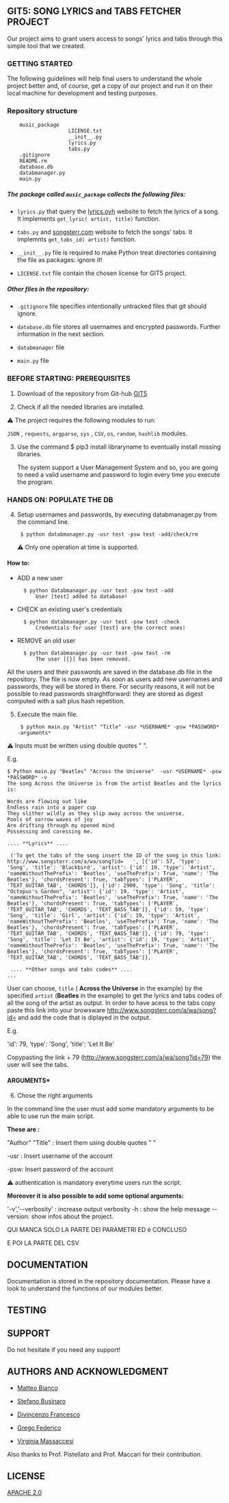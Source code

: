 ## GIT5: SONG LYRICS and TABS FETCHER PROJECT

Our project aims to grant users access to songs' lyrics and tabs through this simple tool that we created. 

### GETTING STARTED
The following guidelines will help final users to understand the whole project better and, of course, get a copy of our project and run it on their local machine for development and testing purposes.

### Repository structure

		music_package
						LICENSE.txt
						__init__.py
						lyrics.py
						tabs.py
		.gitignore
		README.rm
		database.db
		databmanager.py
		main.py


##### The package called ```music_package``` collects the following files:

- ```lyrics.py``` that query the [lyrics.ovh](https://lyricsovh.docs.apiary.io/#) website to fetch the lyrics of a song. It implements ```get_lyric( artist, title)``` function.

- ```tabs.py``` and [songsterr.com](http://www.songsterr.com/a/wa/song?id=) website to fetch the songs' tabs. It implemnts ```get_tabs_id( artist)``` function.

- ```__init__.py``` file is required to make Python treat directories containing the file as packages: ignore it!

- ```LICENSE.txt``` file contain the chosen license for GIT5 project.

##### Other files in the repository:

- ```.gitignore``` file specifies intentionally untracked files that git should ignore.

- ```database.db``` file stores all usernames and encrypted passwords. Further information in the next section.

- ```databmanager``` file 

- ```main.py``` file 



### BEFORE STARTING: PREREQUISITES

1. Download of the repository from Git-hub [GIT5](https://github.com/Matteo-Cobian/lyrics_git5)

2. Check if all the needed libraries are installed.


:warning: The project requires the following modules to run:

 ```JSON``` , ```requests```, ```argparse```, ```sys``` , ```CSV```, ```os```, ```random```, ```hashlib``` modules. 

3. Use the command $ pip3 install libraryname to eventually install missing libraries.




	The system support a User Management System and so, you are going to need a valid username and password to login every time you execute the program.


### HANDS ON: POPULATE THE DB

4. Setup usernames and passwords, by executing databmanager.py from the command line.

		$ python databmanager.py -usr test -psw test -add/check/rm

	:warning: Only one operation at time is supported.

#### How to:

- ADD a new user

		$ python databmanager.py -usr test -psw test -add
			User [test] added to database!	
	

- CHECK an existing user's credentials

		$ python databmanager.py -usr test -psw test -check
			Credentials for user [test] are the correct ones!


- REMOVE an old user

		$ python databmanager.py -usr test -psw test -rm
			The user [{}] has been removed.


All the users and their passwords are saved in the database.db file in the repository. The file is now empty. As soon as users add new usernames and passwords, they will be stored in there. For security reasons, it will not be possible to read passwords straightforward: they are stored as digest computed with a salt plus hash repetition.



5. Execute the main file.

		$ python main.py "Artist" "Title" -usr *USERNAME* -psw *PASSWORD* -arguments*

:warning: Inputs must be written using double quotes " ".   

E.g.

```
$ Python main.py "Beatles" "Across the Universe"  -usr *USERNAME* -psw *PASSWORD* -v
The song Across the Universe is from the artist Beatles and the lyrics is:

Words are flowing out like 
Endless rain into a paper cup
They slither wildly as they slip away across the universe.
Pools of sorrow waves of joy
Are drifting through my opened mind
Possessing and caressing me.

.... **Lyrics** ....

 ('To get the tabs of the song insert the ID of the song in this link:  http://www.songsterr.com/a/wa/song?id=   ', [{'id': 57, 'type': 'Song', 'title': 'Blackbird', 'artist': {'id': 19, 'type': 'Artist', 'nameWithoutThePrefix': 'Beatles', 'useThePrefix': True, 'name': 'The Beatles'}, 'chordsPresent': True, 'tabTypes': ['PLAYER', 'TEXT_GUITAR_TAB', 'CHORDS']}, {'id': 2900, 'type': 'Song', 'title': "Octopus's Garden", 'artist': {'id': 19, 'type': 'Artist', 'nameWithoutThePrefix': 'Beatles', 'useThePrefix': True, 'name': 'The Beatles'}, 'chordsPresent': True, 'tabTypes': ['PLAYER', 'TEXT_GUITAR_TAB', 'CHORDS', 'TEXT_BASS_TAB']}, {'id': 59, 'type': 'Song', 'title': 'Girl', 'artist': {'id': 19, 'type': 'Artist', 'nameWithoutThePrefix': 'Beatles', 'useThePrefix': True, 'name': 'The Beatles'}, 'chordsPresent': True, 'tabTypes': ['PLAYER', 'TEXT_GUITAR_TAB', 'CHORDS', 'TEXT_BASS_TAB']}, {'id': 79, 'type': 'Song', 'title': 'Let It Be', 'artist': {'id': 19, 'type': 'Artist', 'nameWithoutThePrefix': 'Beatles', 'useThePrefix': True, 'name': 'The Beatles'}, 'chordsPresent': True, 'tabTypes': ['PLAYER', 'TEXT_GUITAR_TAB', 'CHORDS', 'TEXT_BASS_TAB']},

 .... **Other songs and tabs codes** ....
...
```



User can choose, ```title``` ( **Across the Universe** in the example) by the specified ```artist``` (**Beatles** in the example) to get the lyrics and tabs codes of all the song of the artist as output. 
In order to have acess to the tabs copy paste this link into your browsware http://www.songsterr.com/a/wa/song?id= and add the code that  is diplayed in the output.


E.g.


'id': 79, 'type': 'Song', 'title': 'Let It Be'


Copypasting the link + 79 (http://www.songsterr.com/a/wa/song?id=79) the user will see the tabs.


#### ARGUMENTS*

6. Chose the right arguments

In the command line the user must add some mandatory arguments to be able to use run the main script. 

**These are :** 

"Author" "Title"  : Insert them using double quotes " "

-usr : Insert username of the account

-psw: Insert password of the account

:warning: authentication is mandatory everytime users run the script.


**Moreover it is also possible to add some optional arguments:** 

'-v','--verbosity' : increase output verbosity
-h : show the help message
--version: show infos about the project.


QUI MANCA SOLO LA PARTE DEI PARAMETRI ED è CONCLUSO 

E POI LA PARTE DEL CSV


## DOCUMENTATION
Documentation is stored in the repository documentation. Please have a look to understand the functions of our modules better.


## TESTING



## SUPPORT

Do not hesitate if you need any support!

## AUTHORS AND ACKNOWLEDGMENT

- [Matteo Bianco](https://github.com/Matteo-Cobian)


- [Stefano Businaro](https://github.com/businer)


- [Divincenzo Francesco](https://github.com/divi999)


- [Grego Federico](https://github.com/Fede2302)


- [Virginia Massaccesi](https://github.com/Virginiaemme)


Also thanks to Prof. Pistellato and Prof. Maccari for their contribution.



## LICENSE
[APACHE 2.0](https://choosealicense.com/licenses/apache-2.0/)



